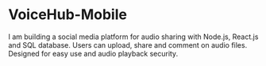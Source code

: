 # VoiceHub-Mobile
I am building a social media platform for audio sharing with Node.js, React.js and SQL database. Users can upload, share and comment on audio files. Designed for easy use and audio playback security.
